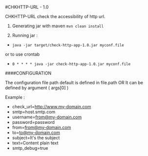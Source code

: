 #CHKHTTP-URL - 1.0

CHKHTTP-URL check the accessibility of http url.

1. Generating jar with maven `mvn clean install`

2. Running jar : 

* `java -jar target/check-http-app-1.0.jar myconf.file`

or to use crontab

* `0 * * * * java -jar check-http-app-1.0.jar myconf.file`

####CONFIGURATION

The configuration file path default is defined in file.path OR It can be defined by argument ( args[0] )

Example :

 * check_url=http://www.my-domain.com
 * smtp=host.smtp.com
 * username=from@my-domain.com
 * password=password
 * from=from@my-domain.com
 * to=to@my-domain.com
 * subject=It's the subject
 * text=Content plain text
 * smtp_debug=true

